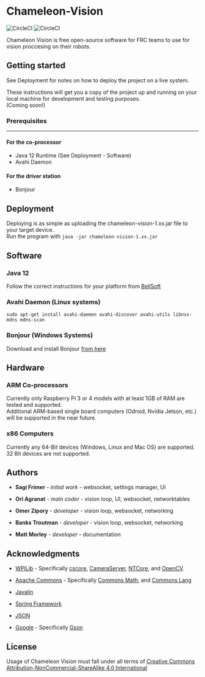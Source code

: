 # Chameleon-Vision

![CircleCI](https://img.shields.io/circleci/build/github/Chameleon-Vision/chameleon-vision/dev?label=dev&logo=name)
![CircleCI](https://img.shields.io/circleci/build/github/Chameleon-Vision/chameleon-vision/master?label=master&logo=name)

Chameleon Vision is free open-source software for FRC teams to use for vision proccesing on their robots.

## Getting started

See Deployment for notes on how to deploy the project on a live system.

These instructions will get you a copy of the project up and running on your local machine for development and testing purposes.  
(Coming soon!)  

### Prerequisites
---
#### For the co-processor

- Java 12 Runtime (See Deployment - Software)
- Avahi Daemon

#### For the driver station

- Bonjour


## Deployment
Deploying is as simple as uploading the chameleon-vision-1.xx.jar file to your target device.  
Run the program with `java -jar chameleon-vision-1.xx.jar`

## Software

### Java 12 
Follow the correct instructions for your platform from [BellSoft](https://bell-sw.com/pages/liberica_install_guide-12.0.2/)

### Avahi Daemon (Linux systems)
`sudo apt-get install avahi-daemon avahi-discover avahi-utils libnss-mdns mdns-scan`

### Bonjour (Windows Systems)
Download and install Bonjour [from here](https://support.apple.com/kb/DL999?locale=en_US)

## Hardware

### ARM Co-processors
Currently only Raspberry Pi 3 or 4 models with at least 1GB of RAM are tested and supported.  
Additional ARM-based single board computers (Odroid, Nvidia Jetson, etc.) will be supported in the near future.


### x86 Computers
Currently any 64-Bit devices (Windows, Linux and Mac OS) are supported.  
32 Bit devices are not supported.

## Authors

*  **Sagi Frimer** - *initial work* - websocket, settings manager, UI

*  **Ori Agranat** - *main coder* - vision loop, UI, websocket, networktables

*  **Omer Zipory** - *developer* - vision loop, websocket, networking

*  **Banks Troutman** - *developer* - vision loop, websocket, networking

*  **Matt Morley** - *developer* - documentation


## Acknowledgments

* [WPILib](https://github.com/wpilibsuite) - Specifically [cscore](https://github.com/wpilibsuite/allwpilib/tree/master/cscore), [CameraServer](https://github.com/wpilibsuite/allwpilib/tree/master/cameraserver), [NTCore](https://github.com/wpilibsuite/allwpilib/tree/master/ntcore), and [OpenCV](https://github.com/wpilibsuite/thirdparty-opencv). 

* [Apache Commons](https://commons.apache.org/) - Specifically [Commons Math](https://commons.apache.org/proper/commons-math/), and [Commons Lang](https://commons.apache.org/proper/commons-lang/)

* [Javalin](https://javalin.io/)

* [Spring Framework](https://spring.io/)

* [JSON](https://json.org)

* [Google](https://github.com/google) - Specifically [Gson](https://github.com/google/gson)

## License  
Usage of Chameleon Vision must fall under all terms of [Creative Commons Attribution-NonCommercial-ShareAlike 4.0 International](https://creativecommons.org/licenses/by-nc-sa/4.0/legalcode)
